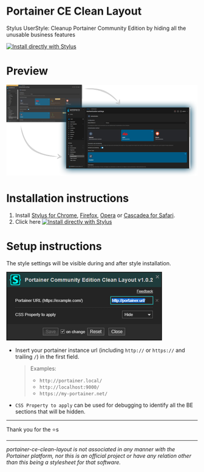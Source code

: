 # Portainer CE Clean Layout
Stylus UserStyle: Cleanup Portainer Community Edition by hiding all the unusable business features

[![Install directly with Stylus](https://img.shields.io/badge/Install%20directly%20with-Stylus-00adad.svg)](https://raw.githubusercontent.com/adripo/portainer-ce-clean-layout/main/portainer-ce-clean.user.css)


# Preview

![portainer-clean](images\portainer-clean.png)

# Installation instructions
1. Install [Stylus for Chrome](https://chrome.google.com/webstore/detail/stylus/clngdbkpkpeebahjckkjfobafhncgmne), [Firefox](https://addons.mozilla.org/firefox/addon/styl-us/), [Opera](https://github.com/openstyles/stylus/wiki/Opera,-Outdated-Stylus) or [Cascadea for Safari](https://cascadea.app/).
2. Click here [![Install directly with Stylus](https://img.shields.io/badge/Install%20directly%20with-Stylus-00adad.svg)](https://raw.githubusercontent.com/adripo/portainer-ce-clean-layout/main/portainer-ce-clean.user.css)

# Setup instructions
The style settings will be visible during and after style installation.

![portainer-clean](images\settings.png)

- Insert your portainer instance url (including `http://` or `https://` and trailing `/`) in the first field.
  > Examples:
  >  - `http://portainer.local/`
  >  - `http://localhost:9000/`
  >  - `https://my-portainer.net/`

- `CSS Property to apply` can be used for debugging to identify all the BE sections that will be hidden.

---

Thank you for the ⭐s

---

*portainer-ce-clean-layout is not associated in any manner with the Portainer platform, nor this is an official project or have any relation other than this being a stylesheet for that software.*
